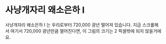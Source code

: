 # 사냥개자리 왜소은하 I

사냥개자리 왜소은하 I 는 우리로부터 720,000 광년 떨어져 있습니다. 지금 스크롤해
서 여기서 720,000 광년만큼 멀어진다면, 이 그림의 크기는 2 픽셀밖에 되지 않을거에
요.
